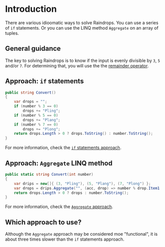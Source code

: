 # Introduction

There are various idioomatic ways to solve Raindrops.
You can use a series of `if` statements.
Or you can use the LINQ method `Aggregate` on an array of tuples.

## General guidance

The key to solving Raindrops is to know if the input is evenly divisible by `3`, `5` and/or `7`.
For determining that, you will use the the [remainder operator][remainder-operator].

## Approach: `if` statements

```csharp
public string Convert()
{
    var drops = "";
    if (number % 3 == 0)
        drops += "Pling";
    if (number % 5 == 0)
        drops += "Plang";
    if (number % 7 == 0)
        drops += "Plong";
    return drops.Length > 0 ? drops.ToString() : number.ToString();
}
```

For more information, check the [`if` statements approach][approach-if-statements].

## Approach: `Aggregate` LINQ method

```csharp
public static string Convert(int number)
{
    var drips = new[]{ (3, "Pling"), (5, "Plang"), (7, "Plong") };
    var drops = drips.Aggregate("", (acc, drop) => number % drop.Item1 == 0 ? acc + drop.Item2 : acc);
    return drops.Length > 0 ? drops : number.ToString();
}
```

For more information, check the [`Aggregate` approach][approach-aggregate].

## Which approach to use?

Although the `Aggregate` approach may be considered moe "functional", it is about three times slower than the `if` statements approach.

[remainder-operator]: https://learn.microsoft.com/en-us/dotnet/csharp/language-reference/operators/arithmetic-operators#remainder-operator-
[approach-if-statements]: https://exercism.org/tracks/csharp/exercises/raindrops/approaches/if-statements
[approach-aggregate]: https://exercism.org/tracks/csharp/exercises/raindrops/approaches/aggregate
